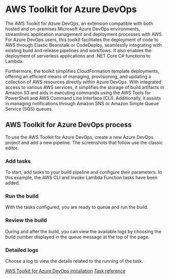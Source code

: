 # AWS Toolkit for Azure DevOps

The AWS Toolkit for Azure DevOps, an extension compatible with both hosted and on-premises Microsoft Azure DevOps environments, streamlines application management and deployment processes with AWS. For Azure DevOps users, this toolkit facilitates the deployment of code to AWS through Elastic Beanstalk or CodeDeploy, seamlessly integrating with existing build and release pipelines and workflows. It also enables the deployment of serverless applications and .NET Core C# functions to Lambda.

Furthermore, the toolkit simplifies CloudFormation template deployments, offering an efficient means of managing, provisioning, and updating a collection of AWS resources directly within Azure DevOps. With integrated access to various AWS services, it simplifies the storage of build artifacts in Amazon S3 and aids in executing commands using the AWS Tools for PowerShell and AWS Command Line Interface (CLI). Additionally, it assists in managing notifications through Amazon SNS or Amazon Simple Queue Service (SQS) queues.


## AWS Toolkit for Azure DevOps process
To use the AWS Toolkit for Azure DevOps, create a new Azure DevOps project and add a new pipeline. The screenshots that follow use the classic editor.

### Add tasks
To start, add tasks to your build pipeline and configure their parameters. In this example, the AWS CLI and Invoke Lambda Function tasks have been added.

### Run the build

With the tasks configured, you are ready to queue and run the build.

### Review the build

During and after the build, you can view the available logs by choosing the build number displayed in the queue message at the top of the page.

### Detailed logs

Choose a log to view the details related to the running of the task.

[AWS Toolkit for Azure DevOps installation](https://docs.aws.amazon.com/vsts/latest/userguide/getting-started.html)
[Task reference](https://docs.aws.amazon.com/vsts/latest/userguide/task-reference.html)
